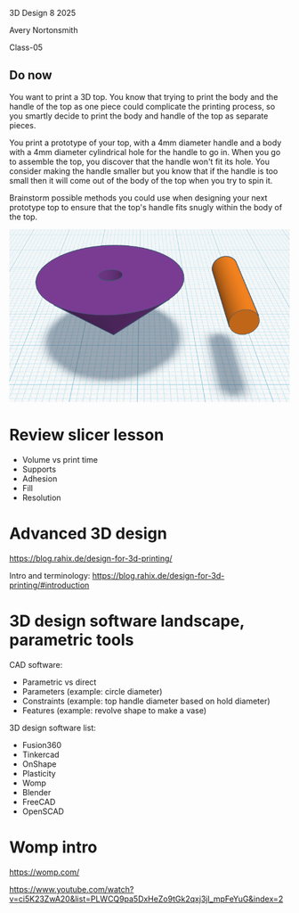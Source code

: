 3D Design 8 2025

Avery Nortonsmith

Class-05

## Do now

You want to print a 3D top. You know that trying to print the body and the handle
of the top as one piece could complicate the printing process, so you smartly decide
to print the body and handle of the top as separate pieces.

You print a prototype of your top, with a 4mm diameter handle and a body with a 4mm
diameter cylindrical hole for the handle to go in. When you go to assemble the top,
you discover that the handle won't fit its hole. You consider making the handle smaller
but you know that if the handle is too small then it will come out of the body of the 
top when you try to spin it.

Brainstorm possible methods you could use when designing your next prototype top to
ensure that the top's handle fits snugly within the body of the top.

![separated](separated.png)

# Review slicer lesson

- Volume vs print time
- Supports
- Adhesion
- Fill
- Resolution

# Advanced 3D design

https://blog.rahix.de/design-for-3d-printing/

Intro and terminology: https://blog.rahix.de/design-for-3d-printing/#introduction

# 3D design software landscape, parametric tools

CAD software:

- Parametric vs direct
- Parameters (example: circle diameter)
- Constraints (example: top handle diameter based on hold diameter)
- Features (example: revolve shape to make a vase)

3D design software list:

- Fusion360
- Tinkercad
- OnShape
- Plasticity
- Womp
- Blender
- FreeCAD
- OpenSCAD

# Womp intro

https://womp.com/

https://www.youtube.com/watch?v=ci5K23ZwA20&list=PLWCQ9pa5DxHeZo9tGk2qxj3jl_mpFeYuG&index=2
